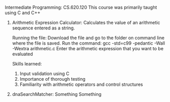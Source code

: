 Intermediate Programming: CS.620.120
This course was primarily taught using C and C++

1. Arithmetic Expression Calculator:
    Calculates the value of an arithmetic sequence entered as a string.
    
    Running the file:
      Download the file and go to the folder on command line where the file is saved. 
      Run the command:
        gcc -std=c99 -pedantic -Wall -Wextra arithmetic.c
      Enter the arithmetic expression that you want to be evaluated 
    
  
    Skills learned: 
      1. Input validation using C
      2. Importance of thorough testing
      3. Familiarity with arithmetic operators and control structures

2. dnaSearchMatcher:
    Something Something


